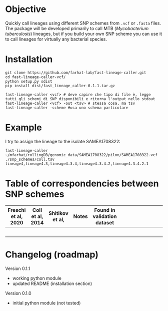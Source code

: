 # Objective
Quickly call lineages using different SNP schemes from `.vcf` or `.fasta` files. The package will be developed primarily to call MTB (_Mycobacterium tuberculosis_) lineages, but if you build your own SNP scheme you can use it to call lineages for virtually any bacterial species.



# Installation
```
git clone https://github.com/farhat-lab/fast-lineage-caller.git
cd fast-lineage-caller-vcf/
python setup.py sdist
pip install dist/fast_lineage_caller-0.1.1.tar.gz
```



```
fast-lineage-caller <vcf> # deve capire che tipo di file è, legge tutti gli schemi di SNP disponibili e ritorna l'output nello stdout
fast-lineage-caller <vcf> -out <tsv> # stessa cosa, ma tsv
fast-lineage-caller -scheme #usa uno schema particolare 

```







# Example

I try to assign the lineage to the isolate SAMEA1708322:
```
fast-lineage-caller ~/mfarhat/rollingDB/genomic_data/SAMEA1708322/pilon/SAMEA1708322.vcf ./snp_schemes/coll.tsv
lineage4,lineage4.3,lineage4.3.4,lineage4.3.4.2,lineage4.3.4.2.1
```



# Table of correspondencies between SNP schemes

| Freschi et al, 2020 | Coll et al, 2014 | Shitikov et al, | Notes | Found in validation dataset |      |      |      |      |      |      |      |      |      |      |      |      |      |      |      |
| ------------------- | ---------------- | --------------- | ----- | --------------------------- | ---- | ---- | ---- | ---- | ---- | ---- | ---- | ---- | ---- | ---- | ---- | ---- | ---- | ---- | ---- |
|                     |                  |                 |       |                             |      |      |      |      |      |      |      |      |      |      |      |      |      |      |      |
|                     |                  |                 |       |                             |      |      |      |      |      |      |      |      |      |      |      |      |      |      |      |
|                     |                  |                 |       |                             |      |      |      |      |      |      |      |      |      |      |      |      |      |      |      |
|                     |                  |                 |       |                             |      |      |      |      |      |      |      |      |      |      |      |      |      |      |      |
|                     |                  |                 |       |                             |      |      |      |      |      |      |      |      |      |      |      |      |      |      |      |



# Changelog (roadmap)

Version 0.1.1
- working python module
- updated README (installation section)

Version 0.1.0

- initial python module (not tested)

